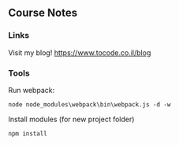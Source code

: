 ## Course Notes

### Links

Visit my blog!
https://www.tocode.co.il/blog

### Tools

Run webpack:

```
node node_modules\webpack\bin\webpack.js -d -w
```

Install modules (for new project folder)

```
npm install
```


